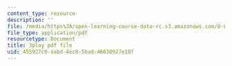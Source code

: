 ```yaml
---
content_type: resource
description: ''
file: /media/https%3A/open-learning-course-data-rc.s3.amazonaws.com/8-04-quantum-physics-i-spring-2016/455927c9aabd4ec85bad46630927e10f_sPsDI0dICtc.pdf
file_type: application/pdf
resourcetype: Document
title: 3play pdf file
uid: 455927c9-aabd-4ec8-5bad-46630927e10f
---
```

